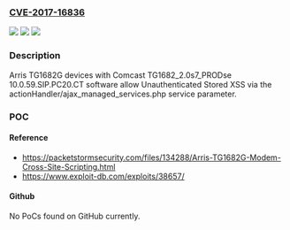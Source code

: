 ### [CVE-2017-16836](https://cve.mitre.org/cgi-bin/cvename.cgi?name=CVE-2017-16836)
![](https://img.shields.io/static/v1?label=Product&message=n%2Fa&color=blue)
![](https://img.shields.io/static/v1?label=Version&message=n%2Fa&color=blue)
![](https://img.shields.io/static/v1?label=Vulnerability&message=n%2Fa&color=brighgreen)

### Description

Arris TG1682G devices with Comcast TG1682_2.0s7_PRODse 10.0.59.SIP.PC20.CT software allow Unauthenticated Stored XSS via the actionHandler/ajax_managed_services.php service parameter.

### POC

#### Reference
- https://packetstormsecurity.com/files/134288/Arris-TG1682G-Modem-Cross-Site-Scripting.html
- https://www.exploit-db.com/exploits/38657/

#### Github
No PoCs found on GitHub currently.

